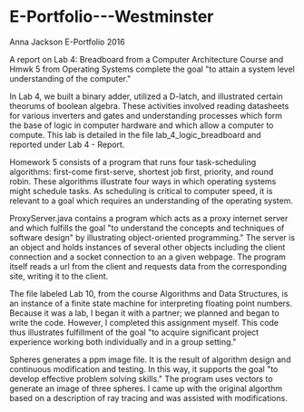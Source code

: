 # E-Portfolio---Westminster

Anna Jackson
E-Portfolio
2016

A report on Lab 4: Breadboard from a Computer Architecture Course and Hmwk 5 from Operating Systems complete the goal "to attain a system level understanding of the computer." 

  In Lab 4, we built a binary adder, utilized a D-latch, and illustrated certain theorums of boolean algebra. These activities involved reading datasheets for various inverters and gates and understanding processes which form the base of logic in computer hardware and which allow a computer to compute. This lab is detailed in the file lab_4_logic_breadboard and reported under Lab 4 - Report.
  
  Homework 5 consists of a program that runs four task-scheduling algorithms: first-come first-serve, shortest job first, priority, and round robin. These algorithms illustrate four ways in which operating systems might schedule tasks. As scheduling is critical to computer speed, it is relevant to a goal which requires an understanding of the operating system.
  
ProxyServer.java contains a program which acts as a proxy internet server and which fulfills the goal "to understand the concepts and techniques of software design" by illustrating object-oriented programming." The server is an object and holds instances of several other objects including the client connection and a socket connection to an a given webpage. The program itself reads a url from the client and requests data from the corresponding site, writing it to the client.

The file labeled Lab 10, from the course Algorithms and Data Structures, is an instance of a finite state machine for interpreting floating point numbers. Because it was a lab, I began it with a partner; we planned and began to write the code. However, I completed this assignment myself. This code thus illustrates fulfillment of the goal "to acquire significant project experience working both individually and in a group setting."

Spheres generates a ppm image file. It is the result of algorithm design and continuous modification and testing. In this way, it supports the goal "to develop effective problem solving skills." The program uses vectors to generate an image of three spheres. I came up with the original algorthm based on a description of ray tracing and was assisted with modifications.
